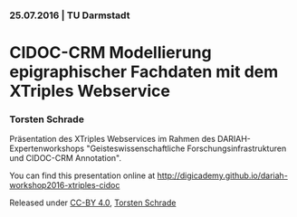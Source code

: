 ### 25.07.2016 | TU Darmstadt

# CIDOC-CRM Modellierung epigraphischer Fachdaten mit dem XTriples Webservice

### Torsten Schrade

Präsentation des XTriples Webservices im Rahmen des DARIAH-Expertenworkshops 
"Geisteswissenschaftliche Forschungsinfrastrukturen und CIDOC-CRM Annotation".

You can find this presentation online at http://digicademy.github.io/dariah-workshop2016-xtriples-cidoc

Released under [CC-BY 4.0](https://creativecommons.org/licenses/by/4.0/), [Torsten Schrade](https://orcid.org/0000-0002-0953-2818)
